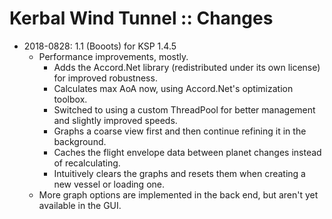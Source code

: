 # Kerbal Wind Tunnel :: Changes

* 2018-0828: 1.1 (Booots) for KSP 1.4.5
	+ Performance improvements, mostly.
		- Adds the Accord.Net library (redistributed under its own license) for improved robustness.
		- Calculates max AoA now, using Accord.Net's optimization toolbox.
		- Switched to using a custom ThreadPool for better management and slightly improved speeds.
		- Graphs a coarse view first and then continue refining it in the background.
		- Caches the flight envelope data between planet changes instead of recalculating.
		- Intuitively clears the graphs and resets them when creating a new vessel or loading one.
	+ More graph options are implemented in the back end, but aren't yet available in the GUI.
